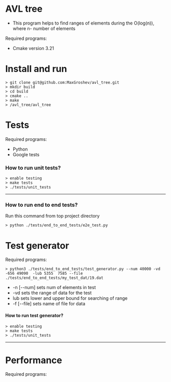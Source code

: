 # AVL tree
- This program helps to find ranges of elements during the O(log(n)), where n- number of elements

Required programs:

-  Cmake version  3.21


# Install and run
```
> git clone git@github.com:MaxGroshev/avl_tree.git
> mkdir build
> cd build
> cmake ..
> make
> /avl_tree/avl_tree

```

# Tests
Required programs:

- Python
- Google tests


### How to run unit tests?
```
> enable testing
> make tests
> ./tests/unit_tests
```
---

### How to run end to end tests?
Run this command from top project directory
```
> python ./tests/end_to_end_tests/e2e_test.py

```

# Test generator
Required programs:

```
> python3 ./tests/end_to_end_tests/test_generator.py --num 40000 -vd -656 49090  -lub 5355  7585 --file ./tests/end_to_end_tests/my_test_dat/19.dat

```
 - -n  [--num] sets num of elements in test
 - -vd sets the range of data for the test
 - lub sets lower and upper bound for searching of range
 - -f [--file] sets name of file for data

#### How to run test generator?
```
> enable testing
> make tests
> ./tests/unit_tests
```
---

# Performance

Required programs:


